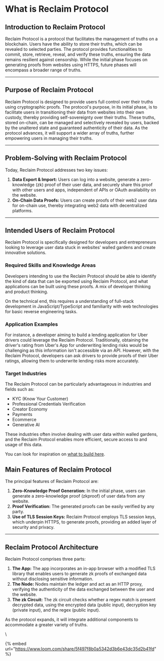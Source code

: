 # What is Reclaim Protocol

## Introduction to Reclaim Protocol

Reclaim Protocol is a protocol that facilitates the management of truths on a blockchain. Users have the ability to store their truths, which can be revealed to selected parties. The protocol provides functionalities to commit, store, retrieve, reveal, and verify these truths, ensuring the data remains resilient against censorship. While the initial phase focuses on generating proofs from websites using HTTPS, future phases will encompass a broader range of truths.

***

## Purpose of Reclaim Protocol

Reclaim Protocol is designed to provide users full control over their truths using cryptographic proofs. The protocol's purpose, in its initial phase, is to facilitate users in transitioning their data from websites into their own custody, thereby providing self-sovereignty over their truths. These truths, stored on-chain, can be managed and selectively revealed by users, backed by the unaltered state and guaranteed authenticity of their data. As the protocol advances, it will support a wider array of truths, further empowering users in managing their truths.

***

## Problem-Solving with Reclaim Protocol

Today, Reclaim Protocol addresses two key issues:

1. **Data Export & Import:** Users can log into a website, generate a zero-knowledge (zk) proof of their user data, and securely share this proof with other users and apps, independent of APIs or OAuth availability on the website.
2. **On-Chain Data Proofs:** Users can create proofs of their web2 user data for on-chain use, thereby integrating web2 data with decentralized platforms.

***

## Intended Users of Reclaim Protocol

Reclaim Protocol is specifically designed for developers and entrepreneurs looking to leverage user data stuck in websites' walled gardens and create innovative solutions.

### Required Skills and Knowledge Areas

Developers intending to use the Reclaim Protocol should be able to identify the kind of data that can be exported using Reclaim Protocol, and what applications can be built using these proofs. A mix of developer thinking and product thinking.&#x20;

On the technical end, this requires a understanding of full-stack development in JavaScript/TypeScript and familiarity with web technologies for basic reverse engineering tasks.&#x20;

### Application Examples

For instance, a developer aiming to build a lending application for Uber drivers could leverage the Reclaim Protocol. Traditionally, obtaining the driver's rating from Uber's App for underwriting lending risks would be challenging as this information isn't accessible via an API. However, with the Reclaim Protocol, developers can ask drivers to provide proofs of their Uber ratings, allowing them to underwrite lending risks more accurately.

### Target Industries

The Reclaim Protocol can be particularly advantageous in industries and fields such as:

* KYC (Know Your Customer)
* Professional Credentials Verification
* Creator Economy
* Payments
* Ecommerce
* Generative AI

These industries often involve dealing with user data within walled gardens, and the Reclaim Protocol enables more efficient, secure access to and usage of this data.

You can look for inspiration on [what to build here](what-to-build/).

## Main Features of Reclaim Protocol

The principal features of Reclaim Protocol are:

1. **Zero-Knowledge Proof Generation:** In the initial phase, users can generate a zero-knowledge proof (zkproof) of user data from any website.
2. **Proof Verification:** The generated proofs can be easily verified by any party.
3. **Use of TLS Session Keys:** Reclaim Protocol employs TLS session keys, which underpin HTTPS, to generate proofs, providing an added layer of security and privacy.

***

## Reclaim Protocol Architecture

Reclaim Protocol comprises three parts:

1. **The App:** The app incorporates an in-app browser with a modified TLS library that enables users to generate zk proofs of exchanged data without disclosing sensitive information.
2. **The Node:** Nodes maintain the ledger and act as an HTTP proxy, verifying the authenticity of the data exchanged between the user and the website.
3. **The zk Circuit:** The zk circuit checks whether a regex match is present decrypted data, using the encrypted data (public input), decryption key (private input), and the regex (public input).

As the protocol expands, it will integrate additional components to accommodate a greater variety of truths.

\


{% embed url="https://www.loom.com/share/5f497f8b0a5342d3b6e43dc35d2b41fd" %}
